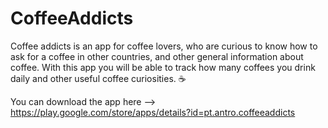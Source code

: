 # CoffeeAddicts

Coffee addicts is an app for coffee lovers, who are curious to know how to ask for a coffee in other countries, and other general information about coffee. With this app you will be able to track how many coffees you drink daily and other useful coffee curiosities.  :coffee:

You can download the app here --> https://play.google.com/store/apps/details?id=pt.antro.coffeeaddicts
